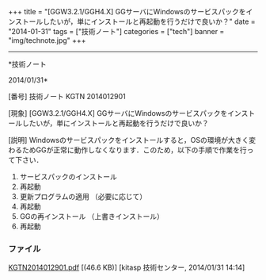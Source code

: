 ﻿+++
title = "[GGW3.2.1/GGH4.X] GGサーバにWindowsのサービスパックをインストールしたいが，単にインストールと再起動を行うだけで良いか？"
date = "2014-01-31"
tags = ["技術ノート"]
categories = ["tech"]
banner = "img/technote.jpg"
+++

-----------------------------------------------------------------------------------------------------------------------------

*技術ノート

2014/01/31*


[番号]
技術ノート KGTN 2014012901

[現象]
[GGW3.2.1/GGH4.X]
GGサーバにWindowsのサービスパックをインストールしたいが，単にインストールと再起動を行うだけで良いか？

[説明]
Windowsのサービスパックをインストールすると，OSの環境が大きく変わるためGGが正常に動作しなくなります．このため，以下の手順で作業を行って下さい．

1) サービスパックのインストール
2) 再起動
3) 更新プログラムの適用 （必要に応じて）
4) 再起動
5) GGの再インストール （上書きインストール）
6) 再起動


### ファイル

 
 


[KGTN2014012901.pdf](http://techreport.kitasp.net/attachments/download/1531/KGTN2014012901.pdf)
 [(46.6 KB)] [kitasp 技術センター, 2014/01/31
14:14]


 


 

